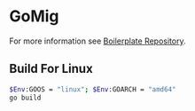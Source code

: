 # GoMig

For more information see [Boilerplate Repository](github.com/gomig/boilerplate).

## Build For Linux

```bash
$Env:GOOS = "linux"; $Env:GOARCH = "amd64"
go build
```
